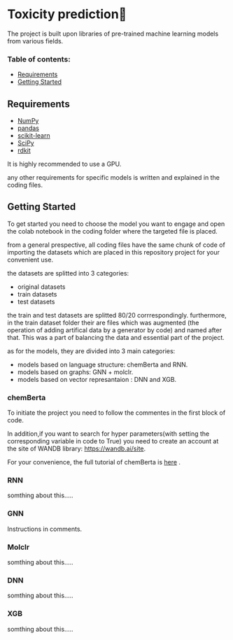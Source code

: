 ﻿# Toxicity prediction🧪

The project is built upon libraries of pre-trained machine learning models from various fields.

### Table of contents:

- [Requirements](#requirements)
- [Getting Started](#getting-started)

## Requirements
- [NumPy](https://numpy.org/)
- [pandas](http://pandas.pydata.org/)
- [scikit-learn](https://scikit-learn.org/stable/)
- [SciPy](https://www.scipy.org/)
- [rdkit](https://www.rdkit.org/)

It is highly recommended to use a GPU.

any other requirements for specific models is written and explained in the coding files.

## Getting Started
To get started you need to choose the model you want to engage and open the colab notebook in the coding folder where the targeted file is placed.

from a general prespective, all coding files have the same chunk of code of importing the datasets which are placed in this repository project for your convenient use.

the datasets are splitted into 3 categories:
- original datasets
- train datasets
- test datasets

the train and test datasets are splitted 80/20 corrrespondingly. furthermore, in the train dataset folder their are files which was augmented (the operation of adding artifical data by a generator by code) and named after that. This was a part of balancing the data and essential part of the project. 

as for the models, they are divided into 3 main categories:
- models based on language structure: chemBerta and RNN.
- models based on graphs: GNN + molclr.
- models based on vector represantaion : DNN and XGB.
  
### chemBerta
To initiate the project you need to follow the commentes in the first block of code.

In addition,if you want to search for hyper parameters(with setting the corresponding variable in code to True) you need to create an account at the site of WANDB library: https://wandb.ai/site.

For your convenience, the full tutorial of chemBerta is [here](https://github.com/deepchem/deepchem/blob/master/examples/tutorials/Transfer_Learning_With_ChemBERTa_Transformers.ipynb) .



### RNN
somthing about this.....

### GNN
Instructions in comments.

### Molclr
somthing about this.....

### DNN
somthing about this.....

### XGB
somthing about this.....





  
